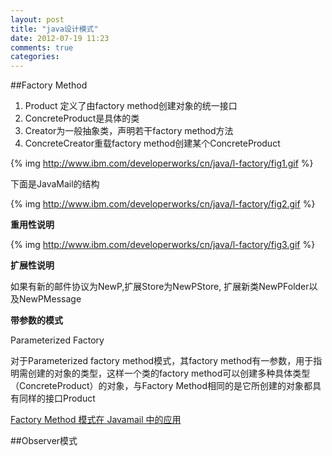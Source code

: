 ```yaml
---
layout: post
title: "java设计模式"
date: 2012-07-19 11:23
comments: true
categories: 
---
```



##Factory Method

1. Product 定义了由factory method创建对象的统一接口
2. ConcreteProduct是具体的类
3. Creator为一般抽象类，声明若干factory method方法
4. ConcreteCreator重载factory method创建某个ConcreteProduct

{% img http://www.ibm.com/developerworks/cn/java/l-factory/fig1.gif %}

下面是JavaMail的结构

{% img http://www.ibm.com/developerworks/cn/java/l-factory/fig2.gif %}

**重用性说明**

{% img http://www.ibm.com/developerworks/cn/java/l-factory/fig3.gif %}


**扩展性说明**

如果有新的邮件协议为NewP,扩展Store为NewPStore, 扩展新类NewPFolder以及NewPMessage


**带参数的模式**

Parameterized Factory

对于Parameterized factory method模式，其factory method有一参数，用于指明需创建的对象的类型，这样一个类的factory method可以创建多种具体类型（ConcreteProduct）的对象，与Factory Method相同的是它所创建的对象都具有同样的接口Product

[Factory Method 模式在 Javamail 中的应用](http://www.ibm.com/developerworks/cn/java/l-factory/)

##Observer模式



